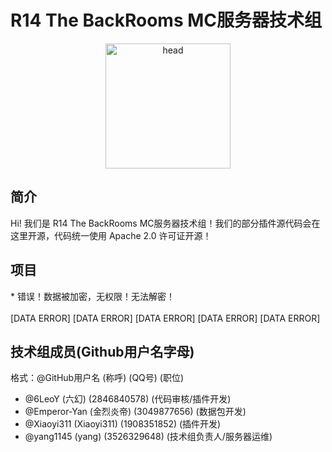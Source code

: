 # R14 The BackRooms MC服务器技术组

<div align="center"><img alt="head" src="https://avatars.githubusercontent.com/u/140497097?s=400&u=9d238eb491b96bff570831fbbd1cad4ef47cb863&v=4" width="200"></img></div>


## 简介
Hi! 我们是 R14 The BackRooms MC服务器技术组！我们的部分插件源代码会在这里开源，代码统一使用 Apache 2.0 许可证开源！

## 项目
\* 错误！数据被加密，无权限！无法解密！<br/><br/>
[DATA ERROR] [DATA ERROR] [DATA ERROR] [DATA ERROR] [DATA ERROR]

## 技术组成员(Github用户名字母)
格式：@GitHub用户名 (称呼) (QQ号) (职位)
- @6LeoY (六幻) (2846840578) (代码审核/插件开发)
- @Emperor-Yan (金烈炎帝) (3049877656) (数据包开发)
- @Xiaoyi311 (Xiaoyi311) (1908351852) (插件开发)
- @yang1145 (yang) (3526329648) (技术组负责人/服务器运维)
